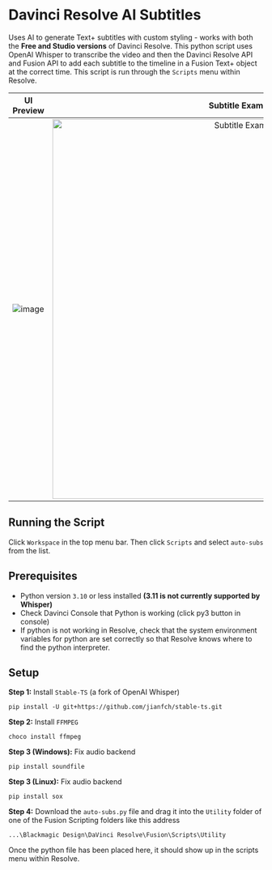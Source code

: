 # Davinci Resolve AI Subtitles
Uses AI to generate Text+ subtitles with custom styling - works with both the **Free and Studio versions** of Davinci Resolve. This python script uses OpenAI Whisper to transcribe the video and then the Davinci Resolve API and Fusion API to add each subtitle to the timeline in a Fusion Text+ object at the correct time. This script is run through the `Scripts` menu within Resolve.

UI Preview             |  Subtitle Example
:-------------------------:|:-------------------------:
![image](https://github.com/tmoroney/auto-subs/assets/72154813/a792207b-ad88-434f-8f88-8869259b7031)   |  <img alt="Subtitle Example" src="https://github.com/tmoroney/auto-subs/assets/72154813/32059a0b-1cd4-4bcd-af25-1321d83cb62f" width="750">


## Running the Script

Click `Workspace` in the top menu bar. Then click `Scripts` and select `auto-subs` from the list.

## Prerequisites
- Python version `3.10` or less installed **(3.11 is not currently supported by Whisper)**
- Check Davinci Console that Python is working (click py3 button in console)
- If python is not working in Resolve, check that the system environment variables for python are set correctly so that Resolve knows where to find the python interpreter.

## Setup

**Step 1:** Install `Stable-TS` (a fork of OpenAI Whisper)

    pip install -U git+https://github.com/jianfch/stable-ts.git

**Step 2:** Install `FFMPEG`

    choco install ffmpeg

**Step 3 (Windows):** Fix audio backend

    pip install soundfile 
    
**Step 3 (Linux):** Fix audio backend
  
    pip install sox
    
**Step 4:** Download the `auto-subs.py` file and drag it into the `Utility` folder of one of the Fusion Scripting folders like this address
  
    ...\Blackmagic Design\DaVinci Resolve\Fusion\Scripts\Utility

Once the python file has been placed here, it should show up in the scripts menu within Resolve.
   
